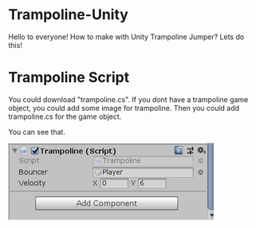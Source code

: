 # Trampoline-Unity

Hello to everyone! How to make with Unity Trampoline Jumper? Lets do this!


# Trampoline Script

You could download "trampoline.cs". If you dont have a trampoline game object, you could add some image for trampoline. Then you could add trampoline.cs for the game object. 

You can see that.

![Screenshot](screenshoot1.png)
